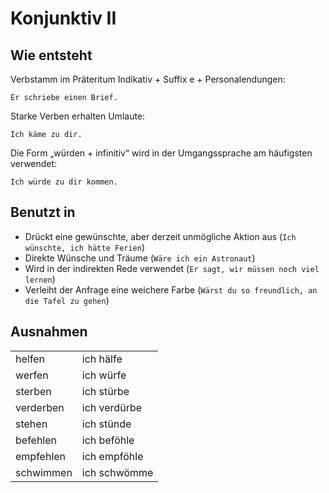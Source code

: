 # Konjunktiv II

## Wie entsteht

Verbstamm im Präteritum Indikativ + Suffix e + Personalendungen:

`Er schriebe einen Brief.`

Starke Verben erhalten Umlaute:

`Ich käme zu dir.`

Die Form „würden + infinitiv“ wird in der Umgangssprache am häufigsten verwendet:

`Ich würde zu dir kommen.`

## Benutzt in

- Drückt eine gewünschte, aber derzeit unmögliche Aktion aus (`Ich wünschte, ich hätte Ferien`)
- Direkte Wünsche und Träume (`Wäre ich ein Astronaut`)
- Wird in der indirekten Rede verwendet (`Er sagt, wir müssen noch viel lernen`)
- Verleiht der Anfrage eine weichere Farbe (`Wärst du so freundlich, an die Tafel zu gehen`)

## Ausnahmen

|           |              |
| --------- | ------------ |
| helfen    | ich hälfe    |
| werfen    | ich würfe    |
| sterben   | ich stürbe   |
| verderben | ich verdürbe |
| stehen    | ich stünde   |
| befehlen  | ich beföhle  |
| empfehlen | ich empföhle |
| schwimmen | ich schwömme |
